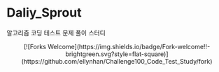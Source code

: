 # Daliy_Sprout
알고리즘 코딩 테스트 문제 풀이 스터디

<div align=center>
[![Forks Welcome](https://img.shields.io/badge/Fork-welcome!!-brightgreen.svg?style=flat-square)](https://github.com/ellynhan/Challenge100_Code_Test_Study/fork)

</div>

